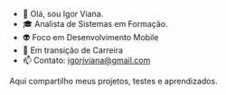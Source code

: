 - 👋 Olá, sou Igor Viana.
- 🎓 Analista de Sistemas em Formação.
- 👽 Foco em Desenvolvimento Mobile 
- 💼 Em transição de Carreira
- 📫 Contato: igorjviana@gmail.com

Aqui compartilho meus projetos, testes e aprendizados.

<!---
igorvianadev/igorvianadev is a ✨ special ✨ repository because its `README.md` (this file) appears on your GitHub profile.
You can click the Preview link to take a look at your changes.
--->
